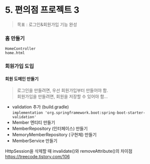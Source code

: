 # 5. 편의점 프로젝트 3
> 목표 : 로그인&회원가입 기능 완성

### 홈 만들기
`HomeController`  
`home.html`

### 회원가입 도입

#### 회원 도메인 만들기
> 로그인을 만들려면, 우선 회원가입부터 만들어야 함.  
> 회원가입을 만들려면, 회원을 저장할 수 있어야 함...

* validation 추가  (build.gradle)   
  ```implementation 'org.springframework.boot:spring-boot-starter-validation'```
* Member 엔티티 만들기
* MemberRepository (인터페이스) 만들기
* MemoryMemberRepository (구현체) 만들기
* MemberService 만들기

HttpSession을 삭제할 때 invalidate()와 removeAttribute()의 차이점
https://treecode.tistory.com/106